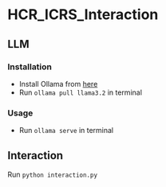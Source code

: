 # HCR_ICRS_Interaction
## LLM 
### Installation
- Install Ollama from [here](https://ollama.com/)
- Run `ollama pull llama3.2` in terminal
### Usage
- Run `ollama serve` in terminal

## Interaction
Run `python interaction.py`